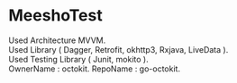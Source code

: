 # MeeshoTest
Used Architecture MVVM.  
Used Library ( Dagger, Retrofit, okhttp3, Rxjava, LiveData ).   
Used Testing Library ( Junit, mokito ).     
OwnerName : octokit. 
RepoName : go-octokit. 
